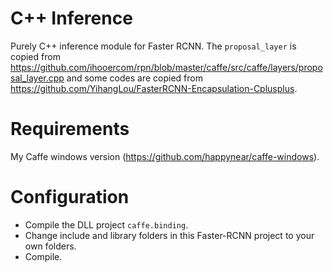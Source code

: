 # C++ Inference

Purely C++ inference module for Faster RCNN. The `proposal_layer` is copied from https://github.com/ihooercom/rpn/blob/master/caffe/src/caffe/layers/proposal_layer.cpp 
and some codes are copied from https://github.com/YihangLou/FasterRCNN-Encapsulation-Cplusplus.

# Requirements

My Caffe windows version (https://github.com/happynear/caffe-windows). 

# Configuration

 - Compile the DLL project `caffe.binding`.
 - Change include and library folders in this Faster-RCNN project to your own folders.
 - Compile.
